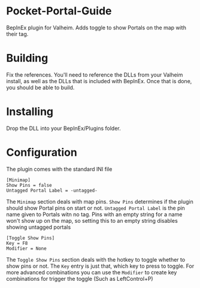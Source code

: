 # Pocket-Portal-Guide
BepInEx plugin for Valheim. Adds toggle to show Portals on the map with their tag.

# Building
Fix the references. You'll need to reference the DLLs from your Valheim install, as well as the DLLs that is included with BepInEx.
Once that is done, you should be able to build.

# Installing
Drop the DLL into your BepInEx/Plugins folder.

# Configuration
The plugin comes with the standard INI file

```
[Minimap]
Show Pins = false
Untagged Portal Label = -untagged-
```
The ``Minimap`` section deals with map pins. ``Show Pins`` determines if the plugin should show Portal pins on start or not.
``Untagged Portal Label`` is the pin name given to Portals witn no tag. Pins with an empty string for a name won't show up on the map, so setting this to an empty string disables showing untagged portals

```
[Toggle Show Pins]
Key = F8
Modifier = None
```
The ``Toggle Show Pins`` section deals with the hotkey to toggle whether to show pins or not. The ``Key`` entry is just that, which key to press to toggle.
For more advanced combinations you can use the ``Modifier`` to create key combinations for trigger the toggle (Such as LeftControl+P)
